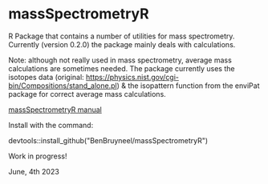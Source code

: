 # massSpectrometryR

R Package that contains a number of utilities for mass spectrometry.
Currently (version 0.2.0) the package mainly deals with calculations.

Note: although not really used in mass spectrometry, average mass calculations are sometimes needed. The package currently uses the isotopes data (original: https://physics.nist.gov/cgi-bin/Compositions/stand_alone.pl) & the isopattern function from the enviPat package for correct average mass calculations.

[massSpectrometryR manual](https://benbruyneel.github.io/massSpectrometryR/)

Install with the command:

devtools::install_github("BenBruyneel/massSpectrometryR")

Work in progress!

June, 4th 2023
